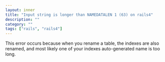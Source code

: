 ```yaml
---
layout: inner
title: "Input string is longer than NAMEDATALEN 1 (63) on rails4"
description: ""
category: ""
tags: ["rails", "rails4"]
---
```

This error occurs because when you rename a table, the indexes are also renamed,
and most likely one of your indexes auto-generated name is too long.
